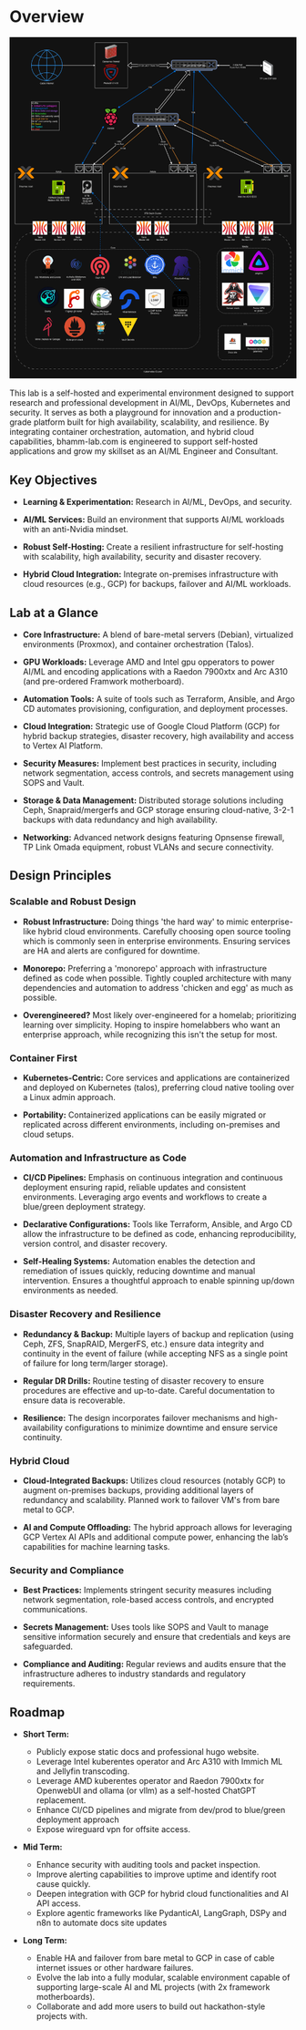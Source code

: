 # Overview

![bhamm-lab-diagram](../assets/diagram.png)

This lab is a self-hosted and experimental environment designed to support research and professional development in AI/ML, DevOps, Kubernetes and security. It serves as both a playground for innovation and a production-grade platform built for high availability, scalability, and resilience. By integrating container orchestration, automation, and hybrid cloud capabilities, bhamm-lab.com is engineered to support self-hosted applications and grow my skillset as an AI/ML Engineer and Consultant.

## Key Objectives

- **Learning & Experimentation:**
Research in AI/ML, DevOps, and security.

- **AI/ML Services:**
Build an environment that supports AI/ML workloads with an anti-Nvidia mindset.

- **Robust Self-Hosting:**
Create a resilient infrastructure for self-hosting with scalability, high availability, security and disaster recovery.

- **Hybrid Cloud Integration:**
Integrate on-premises infrastructure with cloud resources (e.g., GCP) for backups, failover and AI/ML workloads.

## Lab at a Glance

- **Core Infrastructure:**
A blend of bare-metal servers (Debian), virtualized environments (Proxmox), and container orchestration (Talos).

- **GPU Workloads:**
Leverage AMD and Intel gpu opperators to power AI/ML and encoding applications with a Raedon 7900xtx and Arc A310 (and pre-ordered Framwork motherboard).

- **Automation Tools:**
A suite of tools such as Terraform, Ansible, and Argo CD automates provisioning, configuration, and deployment processes.

- **Cloud Integration:**
Strategic use of Google Cloud Platform (GCP) for hybrid backup strategies, disaster recovery, high availability and access to Vertex AI Platform.

- **Security Measures:**
Implement best practices in security, including network segmentation, access controls, and secrets management using SOPS and Vault.

- **Storage & Data Management:**
Distributed storage solutions including Ceph, Snapraid/mergerfs and GCP storage ensuring cloud-native, 3-2-1 backups with data redundancy and high availability.

- **Networking:**
Advanced network designs featuring Opnsense firewall, TP Link Omada equipment, robust VLANs and secure connectivity.

## Design Principles

### Scalable and Robust Design

- **Robust Infrastructure:**
Doing things 'the hard way' to mimic enterprise-like hybrid cloud environments. Carefully choosing open source tooling which is commonly seen in enterprise environments. Ensuring services are HA and alerts are configured for downtime.

- **Monorepo:**
Preferring a 'monorepo' approach with infrastructure defined as code when possible. Tightly coupled architecture with many dependencies and automation to address 'chicken and egg' as much as possible.

- **Overengineered?**
Most likely over-engineered for a homelab; prioritizing learning over simplicity. Hoping to inspire homelabbers who want an enterprise approach, while recognizing this isn't the setup for most.

### Container First

- **Kubernetes-Centric:**
Core services and applications are containerized and deployed on Kubernetes (talos), preferring cloud native tooling over a Linux admin approach.

- **Portability:**
Containerized applications can be easily migrated or replicated across different environments, including on-premises and cloud setups.

### Automation and Infrastructure as Code

- **CI/CD Pipelines:**
Emphasis on continuous integration and continuous deployment ensuring rapid, reliable updates and consistent environments. Leveraging argo events and workflows to create a blue/green deployment strategy.

- **Declarative Configurations:**
Tools like Terraform, Ansible, and Argo CD allow the infrastructure to be defined as code, enhancing reproducibility, version control, and disaster recovery.

- **Self-Healing Systems:**
Automation enables the detection and remediation of issues quickly, reducing downtime and manual intervention. Ensures a thoughtful approach to enable spinning up/down environments as needed.

### Disaster Recovery and Resilience

- **Redundancy & Backup:**
Multiple layers of backup and replication (using Ceph, ZFS, SnapRAID, MergerFS, etc.) ensure data integrity and continuity in the event of failure (while accepting NFS as a single point of failure for long term/larger storage).

- **Regular DR Drills:**
Routine testing of disaster recovery to ensure procedures are effective and up-to-date. Careful documentation to ensure data is recoverable.

- **Resilience:**
The design incorporates failover mechanisms and high-availability configurations to minimize downtime and ensure service continuity.

### Hybrid Cloud

- **Cloud-Integrated Backups:**
Utilizes cloud resources (notably GCP) to augment on-premises backups, providing additional layers of redundancy and scalability. Planned work to failover VM's from bare metal to GCP.

- **AI and Compute Offloading:**
The hybrid approach allows for leveraging GCP Vertex AI APIs and additional compute power, enhancing the lab’s capabilities for machine learning tasks.

### Security and Compliance

- **Best Practices:**
Implements stringent security measures including network segmentation, role-based access controls, and encrypted communications.

- **Secrets Management:**
Uses tools like SOPS and Vault to manage sensitive information securely and ensure that credentials and keys are safeguarded.

- **Compliance and Auditing:**
Regular reviews and audits ensure that the infrastructure adheres to industry standards and regulatory requirements.

## Roadmap

- **Short Term:**
  - Publicly expose static docs and professional hugo website.
  - Leverage Intel kuberentes operator and Arc A310 with Immich ML and Jellyfin transcoding.
  - Leverage AMD kuberentes operator and Raedon 7900xtx for OpenwebUI and ollama (or vllm) as a self-hosted ChatGPT replacement.
  - Enhance CI/CD pipelines and migrate from dev/prod to blue/green deployment approach
  - Expose wireguard vpn for offsite access.

- **Mid Term:**
  - Enhance security with auditing tools and packet inspection.
  - Improve alerting capabilities to improve uptime and identify root cause quickly.
  - Deepen integration with GCP for hybrid cloud functionalities and AI API access.
  - Explore agentic frameworks like PydanticAI, LangGraph, DSPy and n8n to automate docs site updates

- **Long Term:**
  - Enable HA and failover from bare metal to GCP in case of cable internet issues or other hardware failures.
  - Evolve the lab into a fully modular, scalable environment capable of supporting large-scale AI and ML projects (with 2x framework motherboards).
  - Collaborate and add more users to build out hackathon-style projects with.
